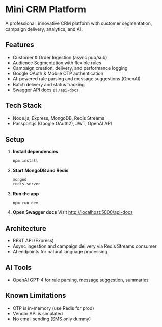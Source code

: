 # Mini CRM Platform

A professional, innovative CRM platform with customer segmentation, campaign delivery, analytics, and AI.

## Features

- Customer & Order Ingestion (async pub/sub)
- Audience Segmentation with flexible rules
- Campaign creation, delivery, and performance logging
- Google OAuth & Mobile OTP authentication
- AI-powered rule parsing and message suggestions (OpenAI)
- Batch delivery and status tracking
- Swagger API docs at `/api-docs`

## Tech Stack

- Node.js, Express, MongoDB, Redis Streams
- Passport.js (Google OAuth2), JWT, OpenAI API

## Setup

1. **Install dependencies**
   ```
   npm install
   ```
2. **Start MongoDB and Redis**
   ```
   mongod
   redis-server
   ```
3. **Run the app**
   ```
   npm run dev
   ```
4. **Open Swagger docs**
   Visit [http://localhost:5000/api-docs](http://localhost:5000/api-docs)

## Architecture

- REST API (Express)
- Async ingestion and campaign delivery via Redis Streams consumer
- AI endpoints for natural language processing

## AI Tools

- OpenAI GPT-4 for rule parsing, message suggestion, summaries

## Known Limitations

- OTP is in-memory (use Redis for prod)
- Vendor API is simulated
- No email sending (SMS only dummy)